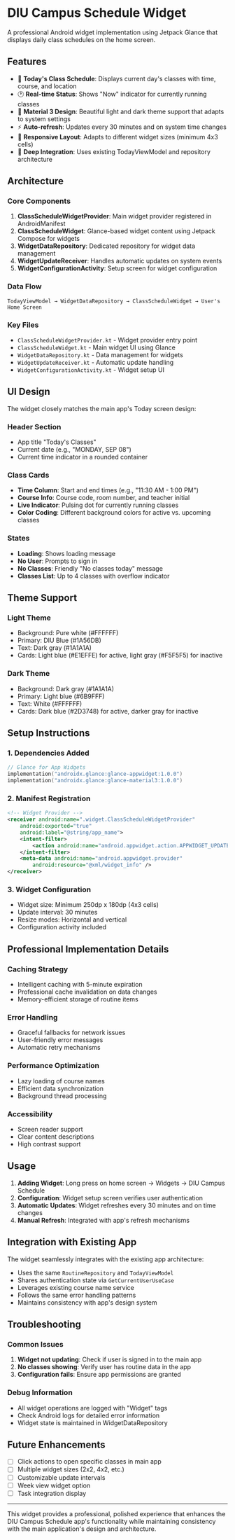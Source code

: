 # DIU Campus Schedule Widget

A professional Android widget implementation using Jetpack Glance that displays daily class schedules on the home screen.

## Features

- 📅 **Today's Class Schedule**: Displays current day's classes with time, course, and location
- 🕐 **Real-time Status**: Shows "Now" indicator for currently running classes
- 🎨 **Material 3 Design**: Beautiful light and dark theme support that adapts to system settings
- ⚡ **Auto-refresh**: Updates every 30 minutes and on system time changes
- 📱 **Responsive Layout**: Adapts to different widget sizes (minimum 4x3 cells)
- 🔗 **Deep Integration**: Uses existing TodayViewModel and repository architecture

## Architecture

### Core Components

1. **ClassScheduleWidgetProvider**: Main widget provider registered in AndroidManifest
2. **ClassScheduleWidget**: Glance-based widget content using Jetpack Compose for widgets
3. **WidgetDataRepository**: Dedicated repository for widget data management
4. **WidgetUpdateReceiver**: Handles automatic updates on system events
5. **WidgetConfigurationActivity**: Setup screen for widget configuration

### Data Flow

```
TodayViewModel → WidgetDataRepository → ClassScheduleWidget → User's Home Screen
```

### Key Files

- `ClassScheduleWidgetProvider.kt` - Widget provider entry point
- `ClassScheduleWidget.kt` - Main widget UI using Glance
- `WidgetDataRepository.kt` - Data management for widgets
- `WidgetUpdateReceiver.kt` - Automatic update handling
- `WidgetConfigurationActivity.kt` - Widget setup UI

## UI Design

The widget closely matches the main app's Today screen design:

### Header Section
- App title "Today's Classes"
- Current date (e.g., "MONDAY, SEP 08")
- Current time indicator in a rounded container

### Class Cards
- **Time Column**: Start and end times (e.g., "11:30 AM - 1:00 PM")
- **Course Info**: Course code, room number, and teacher initial
- **Live Indicator**: Pulsing dot for currently running classes
- **Color Coding**: Different background colors for active vs. upcoming classes

### States
- **Loading**: Shows loading message
- **No User**: Prompts to sign in
- **No Classes**: Friendly "No classes today" message
- **Classes List**: Up to 4 classes with overflow indicator

## Theme Support

### Light Theme
- Background: Pure white (#FFFFFF)
- Primary: DIU Blue (#1A56DB)
- Text: Dark gray (#1A1A1A)
- Cards: Light blue (#E1EFFE) for active, light gray (#F5F5F5) for inactive

### Dark Theme
- Background: Dark gray (#1A1A1A)
- Primary: Light blue (#6B9FFF)
- Text: White (#FFFFFF)
- Cards: Dark blue (#2D3748) for active, darker gray for inactive

## Setup Instructions

### 1. Dependencies Added
```kotlin
// Glance for App Widgets
implementation("androidx.glance:glance-appwidget:1.0.0")
implementation("androidx.glance:glance-material3:1.0.0")
```

### 2. Manifest Registration
```xml
<!-- Widget Provider -->
<receiver android:name=".widget.ClassScheduleWidgetProvider"
    android:exported="true"
    android:label="@string/app_name">
    <intent-filter>
        <action android:name="android.appwidget.action.APPWIDGET_UPDATE" />
    </intent-filter>
    <meta-data android:name="android.appwidget.provider"
        android:resource="@xml/widget_info" />
</receiver>
```

### 3. Widget Configuration
- Widget size: Minimum 250dp x 180dp (4x3 cells)
- Update interval: 30 minutes
- Resize modes: Horizontal and vertical
- Configuration activity included

## Professional Implementation Details

### Caching Strategy
- Intelligent caching with 5-minute expiration
- Professional cache invalidation on data changes
- Memory-efficient storage of routine items

### Error Handling
- Graceful fallbacks for network issues
- User-friendly error messages
- Automatic retry mechanisms

### Performance Optimization
- Lazy loading of course names
- Efficient data synchronization
- Background thread processing

### Accessibility
- Screen reader support
- Clear content descriptions
- High contrast support

## Usage

1. **Adding Widget**: Long press on home screen → Widgets → DIU Campus Schedule
2. **Configuration**: Widget setup screen verifies user authentication
3. **Automatic Updates**: Widget refreshes every 30 minutes and on time changes
4. **Manual Refresh**: Integrated with app's refresh mechanisms

## Integration with Existing App

The widget seamlessly integrates with the existing app architecture:

- Uses the same `RoutineRepository` and `TodayViewModel`
- Shares authentication state via `GetCurrentUserUseCase`
- Leverages existing course name service
- Follows the same error handling patterns
- Maintains consistency with app's design system

## Troubleshooting

### Common Issues
1. **Widget not updating**: Check if user is signed in to the main app
2. **No classes showing**: Verify user has routine data in the app
3. **Configuration fails**: Ensure app permissions are granted

### Debug Information
- All widget operations are logged with "Widget" tags
- Check Android logs for detailed error information
- Widget state is maintained in WidgetDataRepository

## Future Enhancements

- [ ] Click actions to open specific classes in main app
- [ ] Multiple widget sizes (2x2, 4x2, etc.)
- [ ] Customizable update intervals
- [ ] Week view widget option
- [ ] Task integration display

---

This widget provides a professional, polished experience that enhances the DIU Campus Schedule app's functionality while maintaining consistency with the main application's design and architecture.
